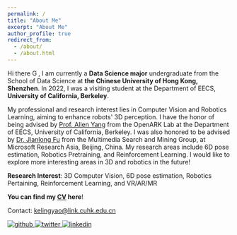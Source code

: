 ```yaml
---
permalink: /
title: "About Me"
excerpt: "About Me"
author_profile: true
redirect_from: 
  - /about/
  - /about.html
---
```



Hi there <img src='https://github-production-user-asset-6210df.s3.amazonaws.com/24524555/238178097-766d336d-b87d-44ba-807c-c51de2bc6b4d.gif' alt='GIF示例' style='width: auto; height: 1em;'>, I am currently a **Data Science major** undergraduate from the School of Data Science at **the Chinese University of Hong Kong, Shenzhen**. In 2022, I was a visiting student at the Department of EECS, **University of California, Berkeley**. 

My professional and research interest lies in Computer Vision and Robotics Learning, aiming to enhance robots' 3D perception. I have the honor of being advised by [Prof. Allen Yang](https://vivecenter.berkeley.edu/people/allen-y-yang/) from the OpenARK Lab at the Department of EECS, University of California, Berkeley. I was also honored to be advised by [Dr. Jianlong Fu](https://jianlong-fu.github.io/) from the Multimedia Search and Mining Group, at Microsoft Research Asia, Beijing, China. My research areas include 6D pose estimation, Robotics Pretraining, and Reinforcement Learning. I would like to explore more interesting areas in 3D and robotics in the future!

**Research Interest**: 3D Computer Vision, 6D pose estimation, Robotics Pertaining, Reinforcement Learning, and VR/AR/MR

**You can find my [CV](../assets/Curriculum_Vitae.pdf) here**!

Contact: [kelingyao@link.cuhk.edu.cn](mailto:kelingyao@link.cuhk.edu.cn)

<a href="https://github.com/KennyYao2001" target="_blank">
<img src='https://img.shields.io/badge/github-%2324292e.svg?&style=for-the-badge&logo=github&logoColor=white' alt='github' style='margin-bottom: 5px;' />
</a>
<a href="https://twitter.com/KelingYao" target="_blank">
<img src='https://img.shields.io/badge/twitter-%2300acee.svg?&style=for-the-badge&logo=twitter&logoColor=white' alt='twitter' style='margin-bottom: 5px;' />
</a>
<a href="https://linkedin.com/in/keling-yao-319581249" target="_blank">
<img src='https://img.shields.io/badge/linkedin-%231E77B5.svg?&style=for-the-badge&logo=linkedin&logoColor=white' alt='linkedin' style='margin-bottom: 5px;' />
</a>
